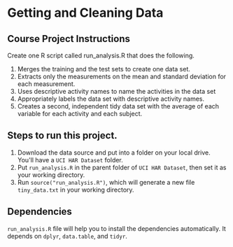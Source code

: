 # Getting and Cleaning Data

## Course Project Instructions

Create one R script called run_analysis.R that does the following.

1. Merges the training and the test sets to create one data set.
2. Extracts only the measurements on the mean and standard deviation for each measurement.
3. Uses descriptive activity names to name the activities in the data set
4. Appropriately labels the data set with descriptive activity names.
5. Creates a second, independent tidy data set with the average of each variable for each activity and each subject.

## Steps to run this project.

1. Download the data source and put into a folder on your local drive. You'll have a ```UCI HAR Dataset``` folder.
2. Put ```run_analysis.R``` in the parent folder of ```UCI HAR Dataset```, then set it as your working directory.
3. Run ```source("run_analysis.R")```, which will generate a new file ```tiny_data.txt``` in your working directory.

## Dependencies

```run_analysis.R``` file will help you to install the dependencies automatically. It depends on ```dplyr```,  ```data.table```, and ```tidyr```. 

